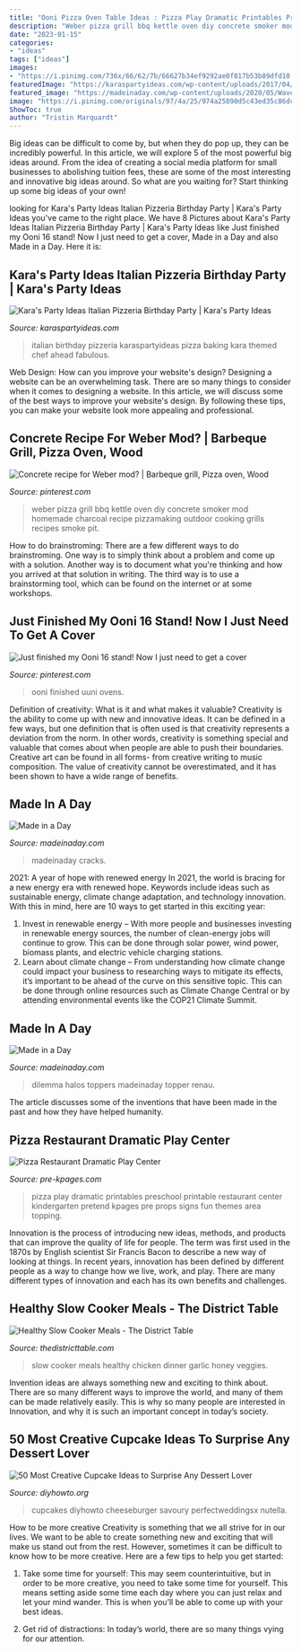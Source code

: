 ```yaml
---
title: "Ooni Pizza Oven Table Ideas : Pizza Play Dramatic Printables Preschool Printable Restaurant Center Kindergarten Pretend Kpages Pre Props Signs Fun Themes Area Topping"
description: "Weber pizza grill bbq kettle oven diy concrete smoker mod homemade charcoal recipe pizzamaking outdoor cooking grills recipes smoke pit"
date: "2023-01-15"
categories:
- "ideas"
tags: ["ideas"]
images:
- "https://i.pinimg.com/736x/66/62/7b/66627b34ef9292ae0f817b53b89dfd10.jpg"
featuredImage: "https://karaspartyideas.com/wp-content/uploads/2017/04/Italian-Pizzeria-Birthday-Party-via-Karas-Party-Ideas-KarasPartyIdeas.com16.jpeg"
featured_image: "https://madeinaday.com/wp-content/uploads/2020/05/Wave-home.jpg"
image: "https://i.pinimg.com/originals/97/4a/25/974a25890d5c43ed35c86dce4011509b.jpg"
ShowToc: true
author: "Tristin Marquardt"
---
```



Big ideas can be difficult to come by, but when they do pop up, they can be incredibly powerful. In this article, we will explore 5 of the most powerful big ideas around. From the idea of creating a social media platform for small businesses to abolishing tuition fees, these are some of the most interesting and innovative big ideas around. So what are you waiting for? Start thinking up some big ideas of your own!

	

		
looking for Kara&#039;s Party Ideas Italian Pizzeria Birthday Party | Kara&#039;s Party Ideas you've came to the right place. We have 8 Pictures about Kara&#039;s Party Ideas Italian Pizzeria Birthday Party | Kara&#039;s Party Ideas like Just finished my Ooni 16 stand! Now I just need to get a cover, Made in a Day and also Made in a Day. Here it is:
		
    
## Kara&#039;s Party Ideas Italian Pizzeria Birthday Party | Kara&#039;s Party Ideas

<img loading=lazy src="https://karaspartyideas.com/wp-content/uploads/2017/04/Italian-Pizzeria-Birthday-Party-via-Karas-Party-Ideas-KarasPartyIdeas.com16.jpeg" onerror="this.onerror=null;this.src='https://tse3.mm.bing.net/th?id=OIP.P469DMBfCVyq7zgiD0c6AAHaLH&amp;pid=15.1';" alt="Kara&#039;s Party Ideas Italian Pizzeria Birthday Party | Kara&#039;s Party Ideas">

_Source: karaspartyideas.com_

>italian birthday pizzeria karaspartyideas pizza baking kara themed chef ahead fabulous. 

	

Web Design: How can you improve your website's design?
Designing a website can be an overwhelming task. There are so many things to consider when it comes to designing a website. In this article, we will discuss some of the best ways to improve your website's design. By following these tips, you can make your website look more appealing and professional.

    
## Concrete Recipe For Weber Mod? | Barbeque Grill, Pizza Oven, Wood

<img loading=lazy src="https://i.pinimg.com/originals/97/4a/25/974a25890d5c43ed35c86dce4011509b.jpg" onerror="this.onerror=null;this.src='https://tse1.mm.bing.net/th?id=OIP.DZBiSHASLtHRojOchcbPdQHaJ4&amp;pid=15.1';" alt="Concrete recipe for Weber mod? | Barbeque grill, Pizza oven, Wood">

_Source: pinterest.com_

>weber pizza grill bbq kettle oven diy concrete smoker mod homemade charcoal recipe pizzamaking outdoor cooking grills recipes smoke pit. 

	

How to do brainstroming:
There are a few different ways to do brainstroming. One way is to simply think about a problem and come up with a solution. Another way is to document what you're thinking and how you arrived at that solution in writing. The third way is to use a brainstorming tool, which can be found on the internet or at some workshops.

    
## Just Finished My Ooni 16 Stand! Now I Just Need To Get A Cover

<img loading=lazy src="https://i.pinimg.com/736x/66/62/7b/66627b34ef9292ae0f817b53b89dfd10.jpg" onerror="this.onerror=null;this.src='https://tse3.mm.bing.net/th?id=OIP.NR7XQ_XMPuGKjBpjOjrcpwHaJQ&amp;pid=15.1';" alt="Just finished my Ooni 16 stand! Now I just need to get a cover">

_Source: pinterest.com_

>ooni finished uuni ovens. 

	

Definition of creativity: What is it and what makes it valuable?
Creativity is the ability to come up with new and innovative ideas. It can be defined in a few ways, but one definition that is often used is that creativity represents a deviation from the norm. In other words, creativity is something special and valuable that comes about when people are able to push their boundaries. Creative art can be found in all forms- from creative writing to music composition. The value of creativity cannot be overestimated, and it has been shown to have a wide range of benefits.

    
## Made In A Day

<img loading=lazy src="https://madeinaday.com/wp-content/uploads/2020/05/Wave-home.jpg" onerror="this.onerror=null;this.src='https://tse1.mm.bing.net/th?id=OIP.PeLuTcnM_qR4m6mmyIdBvgHaLH&amp;pid=15.1';" alt="Made in a Day">

_Source: madeinaday.com_

>madeinaday cracks. 

	

2021: A year of hope with renewed energy
In 2021, the world is bracing for a new energy era with renewed hope. Keywords include ideas such as sustainable energy, climate change adaptation, and technology innovation. With this in mind, here are 10 ways to get started in this exciting year:
1. Invest in renewable energy – With more people and businesses investing in renewable energy sources, the number of clean-energy jobs will continue to grow. This can be done through solar power, wind power, biomass plants, and electric vehicle charging stations.
2. Learn about climate change – From understanding how climate change could impact your business to researching ways to mitigate its effects, it’s important to be ahead of the curve on this sensitive topic. This can be done through online resources such as Climate Change Central or by attending environmental events like the COP21 Climate Summit.

    
## Made In A Day

<img loading=lazy src="https://madeinaday.com/wp-content/uploads/2014/05/What-is-helper-hair-halos-wigs-and-toppers.jpg" onerror="this.onerror=null;this.src='https://tse4.mm.bing.net/th?id=OIP.PQOJJbSPDZUDlVx1wOGCaAHaJo&amp;pid=15.1';" alt="Made in a Day">

_Source: madeinaday.com_

>dilemma halos toppers madeinaday topper renau. 

	

The article discusses some of the inventions that have been made in the past and how they have helped humanity.

    
## Pizza Restaurant Dramatic Play Center

<img loading=lazy src="https://www.pre-kpages.com/wp-content/uploads/2012/01/Dramatic-Play-Pizza-Shop-Printables.jpg" onerror="this.onerror=null;this.src='https://tse2.mm.bing.net/th?id=OIP.M81i90oJkhp4lZ0BgnK1uQHaJ7&amp;pid=15.1';" alt="Pizza Restaurant Dramatic Play Center">

_Source: pre-kpages.com_

>pizza play dramatic printables preschool printable restaurant center kindergarten pretend kpages pre props signs fun themes area topping. 

	

Innovation is the process of introducing new ideas, methods, and products that can improve the quality of life for people. The term was first used in the 1870s by English scientist Sir Francis Bacon to describe a new way of looking at things. In recent years, innovation has been defined by different people as a way to change how we live, work, and play. There are many different types of innovation and each has its own benefits and challenges.

    
## Healthy Slow Cooker Meals - The District Table

<img loading=lazy src="http://thedistricttable.com/wp-content/uploads/2016/03/chicken-dinner.jpg" onerror="this.onerror=null;this.src='https://tse3.mm.bing.net/th?id=OIP.hMiLdStCpNgfl_mm2hSmMwHaLH&amp;pid=15.1';" alt="Healthy Slow Cooker Meals - The District Table">

_Source: thedistricttable.com_

>slow cooker meals healthy chicken dinner garlic honey veggies. 

	

Invention ideas are always something new and exciting to think about. There are so many different ways to improve the world, and many of them can be made relatively easily. This is why so many people are interested in Innovation, and why it is such an important concept in today’s society.

    
## 50 Most Creative Cupcake Ideas To Surprise Any Dessert Lover

<img loading=lazy src="https://www.diyhowto.org/wp-content/uploads/DIY-Cheeseburger-Cupcake-50-Most-Surprising-Cupcake-Decoration-Ideas-and-Recipes-DIYHowto.jpg" onerror="this.onerror=null;this.src='https://tse1.mm.bing.net/th?id=OIP.A6yMhS6ayr0f_sBGdD-OfwHaKn&amp;pid=15.1';" alt="50 Most Creative Cupcake Ideas to Surprise Any Dessert Lover">

_Source: diyhowto.org_

>cupcakes diyhowto cheeseburger savoury perfectweddingsx nutella. 

	

How to be more creative
Creativity is something that we all strive for in our lives. We want to be able to create something new and exciting that will make us stand out from the rest. However, sometimes it can be difficult to know how to be more creative. Here are a few tips to help you get started:
1. Take some time for yourself: This may seem counterintuitive, but in order to be more creative, you need to take some time for yourself. This means setting aside some time each day where you can just relax and let your mind wander. This is when you’ll be able to come up with your best ideas.

2. Get rid of distractions: In today’s world, there are so many things vying for our attention.

